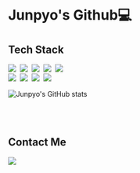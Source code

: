 # Junpyo's Github💻

<!-- # Tier
[![Solved.ac Profile](http://mazassumnida.wtf/api/v2/generate_badge?boj=junpyooh)](https://solved.ac/junpyooh/) -->


## Tech Stack
<img src="https://img.shields.io/badge/Kotlin-8f00ff?style=flat-square&logo=Kotlin&logoColor=white"/>&nbsp;
<img src="https://img.shields.io/badge/Java-007396?style=flat-square&logo=Java&logoColor=white"/>&nbsp;
<img src="https://img.shields.io/badge/Spring-6DB33F?style=flat-square&logo=Spring&logoColor=white"/>&nbsp;
<img src="https://img.shields.io/badge/SpringBoot-6DB33F?style=flat-square&logo=Spring Boot&logoColor=white"/>&nbsp;
<img src="https://img.shields.io/badge/Spring Security-6DB33F?style=flat-square&logo=Spring Security&logoColor=white"/>&nbsp;
<br>
<img src="https://img.shields.io/badge/JPA-FF3621?style=flat-square&logo=Databricks&logoColor=white"/>&nbsp;
<img src="https://img.shields.io/badge/mysql-003545?style=flat-square&logo=mysql&logoColor=white"/>&nbsp;
<img src="https://img.shields.io/badge/Linux-FCC624?style=flat-square&logo=Linux&logoColor=white"/>&nbsp;
<img src="https://img.shields.io/badge/AWS-232F3E?style=flat-square&logo=Amazon AWS&logoColor=white"/>


![Junpyo's GitHub stats](https://github-readme-stats.vercel.app/api?username=junpyooh&show_icons=true&theme=highcontrast)

<br><br>

## Contact Me

<a href="mailto:ksholic0426@gmail.com"><img src="https://img.shields.io/badge/Gmail-d14836?style=flat-square&logo=Gmail&logoColor=white&link=ksholic0426@gmail.com"/></a>
